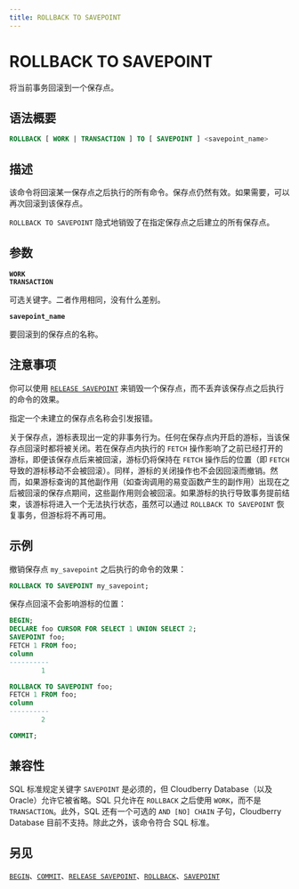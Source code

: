 ```yaml
---
title: ROLLBACK TO SAVEPOINT
---
```


# ROLLBACK TO SAVEPOINT

将当前事务回滚到一个保存点。

## 语法概要

```sql
ROLLBACK [ WORK | TRANSACTION ] TO [ SAVEPOINT ] <savepoint_name>
```

## 描述

该命令将回滚某一保存点之后执行的所有命令。保存点仍然有效。如果需要，可以再次回滚到该保存点。

`ROLLBACK TO SAVEPOINT` 隐式地销毁了在指定保存点之后建立的所有保存点。

## 参数

**`WORK`**<br />
**`TRANSACTION`**

可选关键字。二者作用相同，没有什么差别。

**`savepoint_name`**

要回滚到的保存点的名称。

## 注意事项

你可以使用 [`RELEASE SAVEPOINT`](https://github.com/cloudberrydb/cloudberrydb-site/blob/cbdb-doc-validation/docs/sql-stmts/sql-stmt-release-savepoint.md) 来销毁一个保存点，而不丢弃该保存点之后执行的命令的效果。

指定一个未建立的保存点名称会引发报错。

关于保存点，游标表现出一定的非事务行为。任何在保存点内开启的游标，当该保存点回滚时都将被关闭。若在保存点内执行的 `FETCH` 操作影响了之前已经打开的游标，即便该保存点后来被回滚，游标仍将保持在 `FETCH` 操作后的位置（即 `FETCH` 导致的游标移动不会被回滚）。同样，游标的关闭操作也不会因回滚而撤销。然而，如果游标查询的其他副作用（如查询调用的易变函数产生的副作用）出现在之后被回滚的保存点期间，这些副作用则会被回滚。如果游标的执行导致事务提前结束，该游标将进入一个无法执行状态，虽然可以通过 `ROLLBACK TO SAVEPOINT` 恢复事务，但游标将不再可用。

## 示例

撤销保存点 `my_savepoint` 之后执行的命令的效果：

```sql
ROLLBACK TO SAVEPOINT my_savepoint;
```

保存点回滚不会影响游标的位置：

```sql
BEGIN;
DECLARE foo CURSOR FOR SELECT 1 UNION SELECT 2;
SAVEPOINT foo;
FETCH 1 FROM foo;
column 
----------
        1

ROLLBACK TO SAVEPOINT foo;
FETCH 1 FROM foo;
column 
----------
        2

COMMIT;
```

## 兼容性

SQL 标准规定关键字 `SAVEPOINT` 是必须的，但 Cloudberry Database（以及 Oracle）允许它被省略。SQL 只允许在 `ROLLBACK` 之后使用 `WORK`，而不是 `TRANSACTION`。此外，SQL 还有一个可选的 `AND [NO] CHAIN` 子句，Cloudberry Database 目前不支持。除此之外，该命令符合 SQL 标准。

## 另见

[`BEGIN`](https://github.com/cloudberrydb/cloudberrydb-site/blob/cbdb-doc-validation/docs/sql-stmts/sql-stmt-begin.md)、[`COMMIT`](https://github.com/cloudberrydb/cloudberrydb-site/blob/cbdb-doc-validation/docs/sql-stmts/sql-stmt-commit.md)、[`RELEASE SAVEPOINT`](https://github.com/cloudberrydb/cloudberrydb-site/blob/cbdb-doc-validation/docs/sql-stmts/sql-stmt-release-savepoint.md)、[`ROLLBACK`](/i18n/zh/docusaurus-plugin-content-docs/current/sql-stmts/sql-stmt-rollback.md)、[`SAVEPOINT`](/i18n/zh/docusaurus-plugin-content-docs/current/sql-stmts/sql-stmt-savepoint.md)
